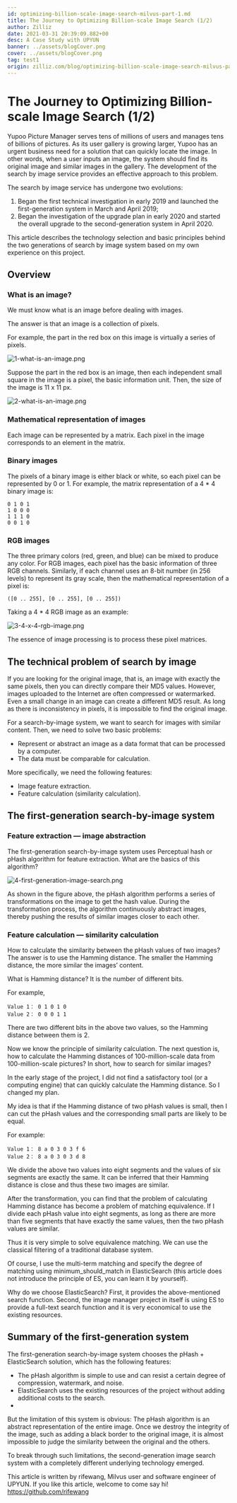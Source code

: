 ```yaml
---
id: optimizing-billion-scale-image-search-milvus-part-1.md
title: The Journey to Optimizing Billion-scale Image Search (1/2)
author: Zilliz
date: 2021-03-31 20:39:09.882+00
desc: A Case Study with UPYUN
banner: ../assets/blogCover.png
cover: ../assets/blogCover.png
tag: test1
origin: zilliz.com/blog/optimizing-billion-scale-image-search-milvus-part-1
---
```

  
# The Journey to Optimizing Billion-scale Image Search (1/2)
Yupoo Picture Manager serves tens of millions of users and manages tens of billions of pictures. As its user gallery is growing larger, Yupoo has an urgent business need for a solution that can quickly locate the image. In other words, when a user inputs an image, the system should find its original image and similar images in the gallery. The development of the search by image service provides an effective approach to this problem.

The search by image service has undergone two evolutions:

1. Began the first technical investigation in early 2019 and launched the first-generation system in March and April 2019;
2. Began the investigation of the upgrade plan in early 2020 and started the overall upgrade to the second-generation system in April 2020.

This article describes the technology selection and basic principles behind the two generations of search by image system based on my own experience on this project.

## Overview

### What is an image?

We must know what is an image before dealing with images.

The answer is that an image is a collection of pixels.

For example, the part in the red box on this image is virtually a series of pixels.

![1-what-is-an-image.png](https://zilliz-cms.s3.us-west-2.amazonaws.com/1_what_is_an_image_021e0280cc.png)

Suppose the part in the red box is an image, then each independent small square in the image is a pixel, the basic information unit. Then, the size of the image is 11 x 11 px.

![2-what-is-an-image.png](https://zilliz-cms.s3.us-west-2.amazonaws.com/2_what_is_an_image_602a91b4a0.png)

### Mathematical representation of images

Each image can be represented by a matrix. Each pixel in the image corresponds to an element in the matrix.

### Binary images

The pixels of a binary image is either black or white, so each pixel can be represented by 0 or 1.
For example, the matrix representation of a 4 * 4 binary image is:

    0 1 0 1
    1 0 0 0
    1 1 1 0
    0 0 1 0

### RGB images

The three primary colors (red, green, and blue) can be mixed to produce any color. For RGB images, each pixel has the basic information of three RGB channels. Similarly, if each channel uses an 8-bit number (in 256 levels) to represent its gray scale, then the mathematical representation of a pixel is:

    ([0 .. 255], [0 .. 255], [0 .. 255])

Taking a 4 * 4 RGB image as an example:

![3-4-x-4-rgb-image.png](https://zilliz-cms.s3.us-west-2.amazonaws.com/3_4_x_4_rgb_image_136cec77ce.png)

The essence of image processing is to process these pixel matrices.

## The technical problem of search by image

If you are looking for the original image, that is, an image with exactly the same pixels, then you can directly compare their MD5 values. However, images uploaded to the Internet are often compressed or watermarked. Even a small change in an image can create a different MD5 result. As long as there is inconsistency in pixels, it is impossible to find the original image.

For a search-by-image system, we want to search for images with similar content. Then, we need to solve two basic problems:

- Represent or abstract an image as a data format that can be processed by a computer.
- The data must be comparable for calculation.

More specifically, we need the following features:

- Image feature extraction.
- Feature calculation (similarity calculation).

## The first-generation search-by-image system

### Feature extraction — image abstraction

The first-generation search-by-image system uses Perceptual hash or pHash algorithm for feature extraction. What are the basics of this algorithm?

![4-first-generation-image-search.png](https://zilliz-cms.s3.us-west-2.amazonaws.com/4_first_generation_image_search_ffd7088158.png)

As shown in the figure above, the pHash algorithm performs a series of transformations on the image to get the hash value. During the transformation process, the algorithm continuously abstract images, thereby pushing the results of similar images closer to each other.

### Feature calculation — similarity calculation

How to calculate the similarity between the pHash values of two images? The answer is to use the Hamming distance. The smaller the Hamming distance, the more similar the images’ content.

What is Hamming distance? It is the number of different bits.

For example,

    Value 1： 0 1 0 1 0
    Value 2： 0 0 0 1 1

There are two different bits in the above two values, so the Hamming distance between them is 2.

Now we know the principle of similarity calculation. The next question is, how to calculate the Hamming distances of 100-million-scale data from 100-million-scale pictures? In short, how to search for similar images?

In the early stage of the project, I did not find a satisfactory tool (or a computing engine) that can quickly calculate the Hamming distance. So I changed my plan.

My idea is that if the Hamming distance of two pHash values is small, then I can cut the pHash values and the corresponding small parts are likely to be equal.

For example:

    Value 1： 8 a 0 3 0 3 f 6
    Value 2： 8 a 0 3 0 3 d 8

We divide the above two values into eight segments and the values of six segments are exactly the same. It can be inferred that their Hamming distance is close and thus these two images are similar.

After the transformation, you can find that the problem of calculating Hamming distance has become a problem of matching equivalence. If I divide each pHash value into eight segments, as long as there are more than five segments that have exactly the same values, then the two pHash values are similar.

Thus it is very simple to solve equivalence matching. We can use the classical filtering of a traditional database system.

Of course, I use the multi-term matching and specify the degree of matching using minimum_should_match in ElasticSearch (this article does not introduce the principle of ES, you can learn it by yourself).

Why do we choose ElasticSearch? First, it provides the above-mentioned search function. Second, the image manager project in itself is using ES to provide a full-text search function and it is very economical to use the existing resources.

## Summary of the first-generation system

The first-generation search-by-image system chooses the pHash + ElasticSearch solution, which has the following features:

- The pHash algorithm is simple to use and can resist a certain degree of compression, watermark, and noise.
- ElasticSearch uses the existing resources of the project without adding additional costs to the search.
- 
But the limitation of this system is obvious: The pHash algorithm is an abstract representation of the entire image. Once we destroy the integrity of the image, such as adding a black border to the original image, it is almost impossible to judge the similarity between the original and the others.

To break through such limitations, the second-generation image search system with a completely different underlying technology emerged.

This article is written by rifewang, Milvus user and software engineer of UPYUN. If you like this article, welcome to come say hi! https://github.com/rifewang

  